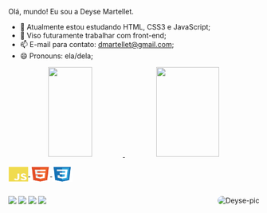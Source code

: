 Olá, mundo! Eu sou a Deyse Martellet.

- 🌱 Atualmente estou estudando HTML, CSS3 e JavaScript;
- 👯 Viso futuramente trabalhar com front-end;
- 📫 E-mail para contato: dmartellet@gmail.com;
- 😄 Pronouns: ela/dela;

<div align="center">
  <a href="https://github.com/deysemartellet">
   <img height="180em" width="42%" src="https://github-readme-stats.vercel.app/api?username=deysemartellet&show_icons=true&theme=dracula&include_all_commits=true&count_private=true"/>
  <img height="180em" width="50%" src="https://github-readme-stats.vercel.app/api/top-langs/?username=deysemartellet&layout=compact&langs_count=7&theme=dracula"/>
</div>
<div style="display: inline_block"><br>
  <img align="center" alt="Deyse-Js" height="30" width="40" src="https://raw.githubusercontent.com/devicons/devicon/master/icons/javascript/javascript-plain.svg">
  <img align="center" alt="Deyse-HTML" height="30" width="40" src="https://raw.githubusercontent.com/devicons/devicon/master/icons/html5/html5-original.svg">
  <img align="center" alt="Deyse-CSS" height="30" width="40" src="https://raw.githubusercontent.com/devicons/devicon/master/icons/css3/css3-original.svg">
</div>

##

<div>
  <a href="https://instagram.com/dmartellet" target="_blank"><img src="https://img.shields.io/badge/-Instagram-%23E4405F?style=for-the-badge&logo=instagram&logoColor=white" target="_blank"></a>
 	<a href="https://www.twitch.tv/nebula_bae" target="_blank"><img src="https://img.shields.io/badge/Twitch-9146FF?style=for-the-badge&logo=twitch&logoColor=white" target="_blank"></a>
  <a href = "mailto:dmartellet@gmail.com"><img src="https://img.shields.io/badge/-Gmail-%23333?style=for-the-badge&logo=gmail&logoColor=white" target="_blank"></a>
  <a href="https://www.linkedin.com/in/deyse-martellet-682823252/" target="_blank"><img src="https://img.shields.io/badge/-LinkedIn-%230077B5?style=for-the-badge&logo=linkedin&logoColor=white" target="_blank"></a>
  <img align="right" alt="Deyse-pic" style="border-radius:50px;" src="https://i.imgur.com/O1Y8h2f.gif?width=676&height=676">
</div>
